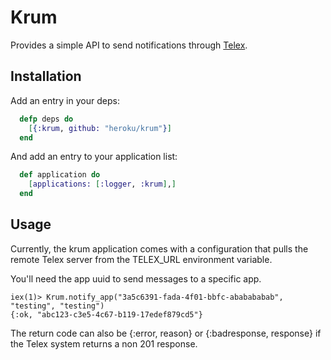 # Krum

Provides a simple API to send notifications through [Telex](https://github.com/heroku/telex).

## Installation

Add an entry in your deps:

```Elixir
  defp deps do
    [{:krum, github: "heroku/krum"}]
  end
```

And add an entry to your application list:

```Elixir
  def application do
    [applications: [:logger, :krum],]
  end
```

## Usage

Currently, the krum application comes with a configuration that pulls the remote Telex server from the TELEX_URL environment variable.

You'll need the app uuid to send messages to a specific app.
```
iex(1)> Krum.notify_app("3a5c6391-fada-4f01-bbfc-ababababab", "testing", "testing")
{:ok, "abc123-c3e5-4c67-b119-17edef879cd5"}
```
The return code can also be {:error, reason} or {:badresponse, response} if the Telex system returns a non 201 response.
